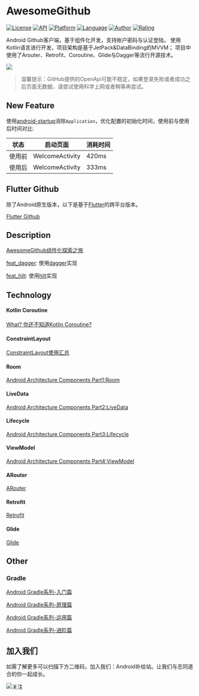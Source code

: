 # AwesomeGithub
[![License](https://img.shields.io/badge/license-Apache%202-green.svg)](https://www.apache.org/licenses/LICENSE-2.0)
[![API](https://img.shields.io/badge/API-21%2B-brightgreen.svg?style=flat)](https://android-arsenal.com/api?level=21)
[![Platform](https://img.shields.io/badge/platform-android-lightgrey.svg)](https://www.android.com/)
[![Language](https://img.shields.io/badge/language-kotlin-ff4081.svg)](https://kotlinlang.org/)
[![Author](https://img.shields.io/badge/Author-idisfkj-orange.svg)](https://idisfkj.github.io/archives/)
[![Rating](https://img.shields.io/chrome-web-store/stars/nimelepbpejjlbmoobocpfnjhihnpked.svg)]()

Android Github客户端，基于组件化开发，支持账户密码与认证登陆。
使用Kotlin语言进行开发，项目架构是基于JetPack&DataBinding的MVVM；
项目中使用了Arouter、Retrofit、Coroutine、Glide与Dagger等流行开源技术。

![](https://github.com/idisfkj/AwesomeGithub/raw/master/images/awesome_github.png)

> 温馨提示：GitHub提供的OpenApi可能不稳定，如果登录失败或者成功之后页面无数据，请尝试使用科学上网或者稍等再尝试。

## New Feature
使用[android-startup](https://github.com/idisfkj/android-startup)消除`Application`，优化配置的初始化时间，使用前与使用后时间对比:

|状态|启动页面|消耗时间|
|---|------| ------|
|使用前|WelcomeActivity|420ms|
|使用后|WelcomeActivity|333ms|

## Flutter Github
除了Android原生版本，以下是基于[Flutter](https://flutter.dev/)的跨平台版本。

[Flutter Github](https://github.com/idisfkj/flutter_github)

## Description
[AwesomeGithub组件化探索之旅](https://mp.weixin.qq.com/s?__biz=MzIzNTc5NDY4Nw==&mid=2247484214&idx=1&sn=d37e21fd82fb77ccbccd292c3d52ccbe&chksm=e8e0faa6df9773b061e973c070dd72a7830e0afc8b21ba26d07718709b635e50f86a24719fb3&token=1496474879&lang=zh_CN#rd)

[feat_dagger](https://github.com/idisfkj/AwesomeGithub/tree/feat_dagger): 使用[dagger](https://github.com/google/dagger)实现

[feat_hilt](https://github.com/idisfkj/AwesomeGithub/tree/feat_hilt): 使用[hilt](https://dagger.dev/hilt/)实现

## Technology

#### Kotlin Coroutine

[What? 你还不知道Kotlin Coroutine?](https://mp.weixin.qq.com/s?__biz=MzIzNTc5NDY4Nw==&mid=2247483860&idx=1&sn=d8a4441912d0d1eee189d97506bb4689&chksm=e8e0f844df977152652d69a3b4cc3cd1d1a148609f4295b6142e6d577156b76905e1cb6b95be&token=1091218095&lang=zh_CN#rd)

#### ConstraintLayout

[ConstraintLayout使用汇总](https://www.rousetime.com/2018/05/03/ConstraintLayout%E4%BD%BF%E7%94%A8%E6%B1%87%E6%80%BB/)

#### Room

[Android Architecture Components Part1:Room](https://www.rousetime.com/2018/06/07/Android-Architecture-Components-Part1-Room/)

#### LiveData

[Android Architecture Components Part2:LiveData](https://www.rousetime.com/2018/06/10/Android-Architecture-Components-Part2-LiveData/)

#### Lifecycle

[Android Architecture Components Part3:Lifecycle](https://www.rousetime.com/2018/06/14/Android-Architecture-Components-Part3-Lifecycle/)

#### ViewModel

[Android Architecture Components Part4:ViewModel](https://www.rousetime.com/2018/06/22/Android-Architecture-Components-Part4-ViewModel/)

#### ARouter

[ARouter](https://github.com/alibaba/ARouter)

#### Retrofit

[Retrofit](https://square.github.io/retrofit/)

#### Glide

[Glide](https://github.com/bumptech/glide)

## Other

### Gradle

[Android Gradle系列-入门篇](https://mp.weixin.qq.com/s?__biz=MzIzNTc5NDY4Nw==&mid=2247483821&idx=1&sn=dce064a98e8b3ba6ddf217db34bec7d7&chksm=e8e0f83ddf97712b21e615f128ea3b94bdc217c931e2d343974899c62662fdedbf2248e9cdfd&xtrack=1&scene=90&subscene=93&sessionid=1557203855&clicktime=1557203857&ascene=56&devicetype=android-26&version=27000439&nettype=WIFI&abtest_cookie=BAABAAoACwASABMABQBWmR4AvpkeANyZHgDimR4A8ZkeAAAA&lang=zh_CN&pass_ticket=wt8OMJkRRD0NTILVozc2eSNJAFDcycfjiw9mPbqW9dI6pFNc%2FrE3CTRiDR%2Bfx%2BLf&wx_header=1)

[Android Gradle系列-原理篇](https://mp.weixin.qq.com/s?__biz=MzIzNTc5NDY4Nw==&mid=2247483834&idx=1&sn=55264aaad1f018b55280beec93ed4cac&chksm=e8e0f82adf97713c5a43c67b67fbabd659578328a22a406c5a01bd69ccf550e88bf645b15457&token=2079168237&lang=zh_CN#rd)

[Android Gradle系列-运用篇](https://mp.weixin.qq.com/s?__biz=MzIzNTc5NDY4Nw==&mid=2247483840&idx=1&sn=f4392bba9a85d79d84e823f2b83aa668&chksm=e8e0f850df9771462447aec9c7275b70e576bd17f20c7eeb703116eb1c23fe534ad796996515&token=1041803379&lang=zh_CN#rd)

[Android Gradle系列-进阶篇](https://mp.weixin.qq.com/s?__biz=MzIzNTc5NDY4Nw==&mid=2247483845&idx=1&sn=6208df8f9a0394e11e86e180288b2048&chksm=e8e0f855df9771439ded464c26501d23ebf450fe90f0390cc0698e3fe431217b8b9e91927d27&token=330677494&lang=zh_CN#rd)

## 加入我们

如需了解更多可以扫描下方二维码，加入我们：Android补给站。让我们与志同道合的你一起成长。

![关注](https://github.com/idisfkj/android-api-analysis/raw/master/image/wx.jpg)


